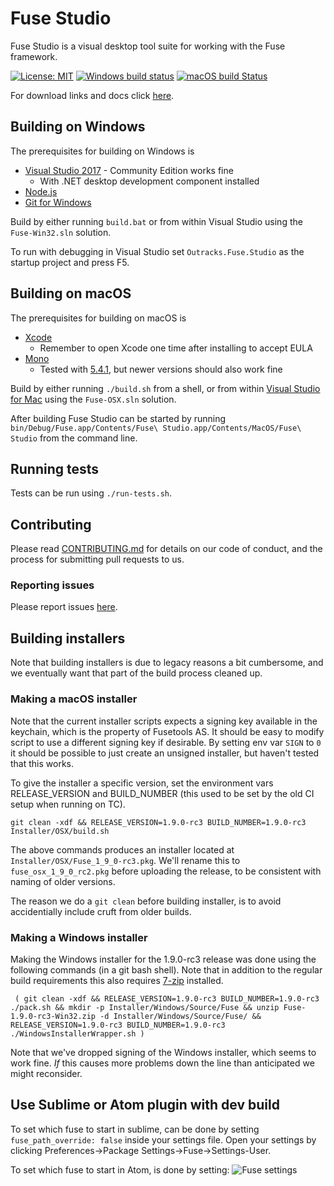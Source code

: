 # Fuse Studio

Fuse Studio is a visual desktop tool suite for working with the Fuse framework.
 
[![License: MIT](https://img.shields.io/badge/License-MIT-yellow.svg)](https://opensource.org/licenses/MIT) [![Windows build status](https://ci.appveyor.com/api/projects/status/github/fuse-open/fuse-studio?branch=master&svg=true)](https://ci.appveyor.com/project/fusetools/fuse-studio/branch/master) [![macOS build Status](https://travis-ci.org/fuse-open/fuse-studio.svg)](https://travis-ci.org/fuse-open/fuse-studio)

For download links and docs click [here](http://fuse-open.github.io/).

## Building on Windows

The prerequisites for building on Windows is

* [Visual Studio 2017](https://www.visualstudio.com/downloads/) - Community Edition works fine
  * With .NET desktop development component installed
* [Node.js](https://nodejs.org/)
* [Git for Windows](https://git-scm.com/download/win)

Build by either running `build.bat` or from within Visual Studio using the `Fuse-Win32.sln` solution.

To run with debugging in Visual Studio set `Outracks.Fuse.Studio` as the startup project and press F5.

## Building on macOS

The prerequisites for building on macOS is

* [Xcode](https://developer.apple.com/xcode/)
  * Remember to open Xcode one time after installing to accept EULA
* [Mono](https://www.mono-project.com/download/stable/)
  * Tested with [5.4.1](https://download.mono-project.com/archive/5.4.1/macos-10-universal/MonoFramework-MDK-5.4.1.7.macos10.xamarin.universal.pkg), but newer versions should also work fine

Build by either running `./build.sh` from a shell, or from within [Visual Studio for Mac](https://www.visualstudio.com/vs/mac/) using the `Fuse-OSX.sln` solution.

After building Fuse Studio can be started by running `bin/Debug/Fuse.app/Contents/Fuse\ Studio.app/Contents/MacOS/Fuse\ Studio` from the command line.

## Running tests

Tests can be run using `./run-tests.sh`.

## Contributing

Please read [CONTRIBUTING.md](CONTRIBUTING.md) for details on our code of conduct, and the process for submitting pull requests to us.

### Reporting issues

Please report issues [here](https://github.com/fuse-open/fuse-studio/issues).

## Building installers

Note that building installers is due to legacy reasons a bit cumbersome, and we eventually want that part of the build process cleaned up.

### Making a macOS installer

Note that the current installer scripts expects a signing key available in the keychain, which is the property of Fusetools AS. It should be easy to modify script to use a different signing key if desirable.
By setting env var `SIGN` to `0` it should be possible to just create an unsigned installer, but haven't tested that this works.

To give the installer a specific version, set the environment vars RELEASE_VERSION and BUILD_NUMBER (this used to be set by the old CI setup when running on TC).

```shell
git clean -xdf && RELEASE_VERSION=1.9.0-rc3 BUILD_NUMBER=1.9.0-rc3 Installer/OSX/build.sh
```

The above commands produces an installer located at `Installer/OSX/Fuse_1_9_0-rc3.pkg`. We'll rename this to `fuse_osx_1_9_0_rc2.pkg` before uploading the release, to be consistent with naming of older versions.

The reason we do a `git clean` before building installer, is to avoid accidentially include cruft from older builds.

### Making a Windows installer

Making the Windows installer for the 1.9.0-rc3 release was done using the following commands (in a git bash shell).
Note that in addition to the regular build requirements this also requires [7-zip](https://www.7-zip.org/) installed.

```shell
 ( git clean -xdf && RELEASE_VERSION=1.9.0-rc3 BUILD_NUMBER=1.9.0-rc3 ./pack.sh && mkdir -p Installer/Windows/Source/Fuse && unzip Fuse-1.9.0-rc3-Win32.zip -d Installer/Windows/Source/Fuse/ && RELEASE_VERSION=1.9.0-rc3 BUILD_NUMBER=1.9.0-rc3 ./WindowsInstallerWrapper.sh )
```

 Note that we've dropped signing of the Windows installer, which seems to work fine. _If_ this causes more problems down the line than anticipated we might reconsider.

## Use Sublime or Atom plugin with dev build

To set which fuse to start in sublime, can be done by setting `fuse_path_override: false` inside your settings file. Open your settings by clicking Preferences->Package Settings->Fuse->Settings-User.

To set which fuse to start in Atom, is done by setting:
![Fuse settings](http://az664292.vo.msecnd.net/files/I4UI3gJqReq1fpI6-atom_2016-01-22_18-33-41.png)
